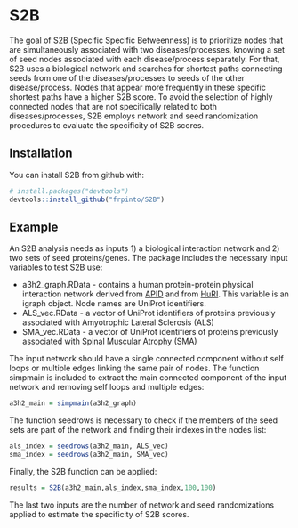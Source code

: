 # S2B

The goal of S2B (Specific Specific Betweenness) is to prioritize nodes that are simultaneously associated with two diseases/processes, knowing a set of seed nodes associated with each disease/process separately. For that, S2B uses a biological network and searches for shortest paths connecting seeds from one of the diseases/processes to seeds of the other disease/process. Nodes that appear more frequently in these specific shortest paths have a higher S2B score. To avoid the selection of highly connected nodes that are not specifically related to both diseases/processes, S2B employs network and seed randomization procedures to evaluate the specificity of S2B scores.

## Installation

You can install S2B from github with:


``` r
# install.packages("devtools")
devtools::install_github("frpinto/S2B")
```

## Example

An S2B analysis needs as inputs 1) a biological interaction network and 2) two sets of seed proteins/genes. The package includes the necessary input variables to test S2B use:
* a3h2_graph.RData - contains a human protein-protein physical interaction network derived from [APID](apid.dep.usal.es/) and from [HuRI](http://interactome.baderlab.org/). This variable is an igraph object. Node names are UniProt identifiers.
* ALS_vec.RData - a vector of UniProt identifiers of proteins previously associated with Amyotrophic Lateral Sclerosis (ALS)
* SMA_vec.RData - a vector of UniProt identifiers of proteins previously associated with Spinal Muscular Atrophy (SMA)

The input network should have a single connected component without self loops or multiple edges linking the same pair of nodes. The function simpmain is included to extract the main connected component of the input network and removing self loops and multiple edges: 

``` r
a3h2_main = simpmain(a3h2_graph)
```

The function seedrows is necessary to check if the members of the seed sets are part of the network and finding their indexes in the nodes list:

``` r
als_index = seedrows(a3h2_main, ALS_vec)
sma_index = seedrows(a3h2_main, SMA_vec)
```

Finally, the S2B function can be applied:


``` r
results = S2B(a3h2_main,als_index,sma_index,100,100)
```
The last two inputs are the number of network and seed randomizations applied to estimate the specificity of S2B scores.
